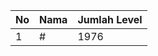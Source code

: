 | No | Nama            | Jumlah Level |
|----|-----------------|--------------|
| 1  | #    |    1976        |
